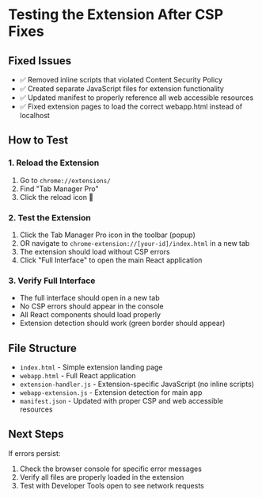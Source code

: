 # Testing the Extension After CSP Fixes

## Fixed Issues
- ✅ Removed inline scripts that violated Content Security Policy
- ✅ Created separate JavaScript files for extension functionality
- ✅ Updated manifest to properly reference all web accessible resources
- ✅ Fixed extension pages to load the correct webapp.html instead of localhost

## How to Test

### 1. Reload the Extension
1. Go to `chrome://extensions/`
2. Find "Tab Manager Pro"
3. Click the reload icon 🔄

### 2. Test the Extension
1. Click the Tab Manager Pro icon in the toolbar (popup)
2. OR navigate to `chrome-extension://[your-id]/index.html` in a new tab
3. The extension should load without CSP errors
4. Click "Full Interface" to open the main React application

### 3. Verify Full Interface
- The full interface should open in a new tab
- No CSP errors should appear in the console
- All React components should load properly
- Extension detection should work (green border should appear)

## File Structure
- `index.html` - Simple extension landing page
- `webapp.html` - Full React application 
- `extension-handler.js` - Extension-specific JavaScript (no inline scripts)
- `webapp-extension.js` - Extension detection for main app
- `manifest.json` - Updated with proper CSP and web accessible resources

## Next Steps
If errors persist:
1. Check the browser console for specific error messages
2. Verify all files are properly loaded in the extension
3. Test with Developer Tools open to see network requests
